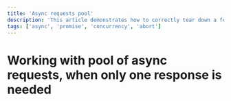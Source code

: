 ```yaml
---
title: 'Async requests pool'
description: 'This article demonstrates how to correctly tear down a few parallel requests in case one of them already resolved.'
tags: ['async', 'promise', 'concurrency', 'abort']
---
```


# Working with pool of async requests, when only one response is needed

